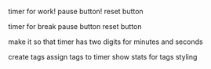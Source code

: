 timer for work!
pause button!
reset button

timer for break
pause button 
reset button


make it so that timer has two digits for minutes and seconds

create tags
assign tags to timer
show stats for tags
styling

